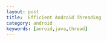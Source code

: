 ```yaml
---
layout: post
title:  Efficient Android Threading
category: android
keywords: [anroid,java,thread]
---
```

